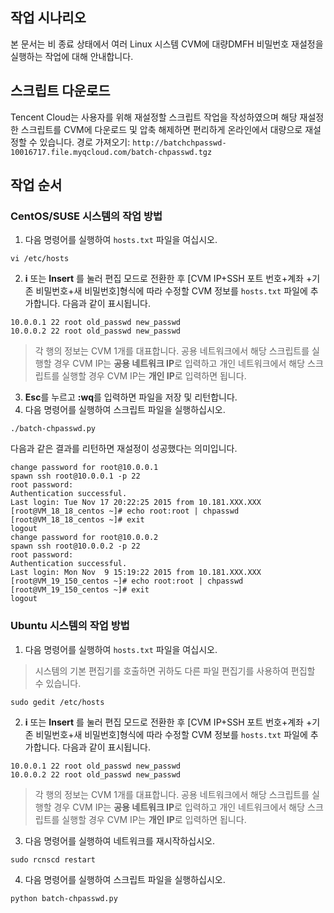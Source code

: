 ## 작업 시나리오

본 문서는 비 종료 상태에서 여러 Linux 시스템 CVM에 대량DMFH 비밀번호 재설정을 실행하는 작업에 대해 안내합니다.

## 스크립트 다운로드
Tencent Cloud는 사용자를 위해 재설정할 스크립트 작업을 작성하였으며 해당 재설정한 스크립트를 CVM에 다운로드 및 압축 해제하면 편리하게 온라인에서 대량으로 재설정할 수 있습니다.
경로 가져오기: `http://batchchpasswd-10016717.file.myqcloud.com/batch-chpasswd.tgz`

## 작업 순서

### CentOS/SUSE 시스템의 작업 방법

1. 다음 명령어를 실행하여 `hosts.txt` 파일을 여십시오.
```
vi /etc/hosts
```
2. **i** 또는 **Insert** 를 눌러 편집 모드로 전환한 후 [CVM IP+SSH 포트 번호+계좌 +기존 비밀번호+새 비밀번호]형식에 따라 수정할 CVM 정보를 `hosts.txt` 파일에 추가합니다. 다음과 같이 표시됩니다.
```
10.0.0.1 22 root old_passwd new_passwd 
10.0.0.2 22 root old_passwd new_passwd
```
> 각 행의 정보는 CVM 1개를 대표합니다. 공용 네트워크에서 해당 스크립트를 실행할 경우 CVM IP는 **공용 네트워크 IP**로 입력하고 개인 네트워크에서 해당 스크립트를 실행할 경우 CVM IP는 **개인 IP**로 입력하면 됩니다.
>
3. **Esc**를 누르고 **:wq**를 입력하면 파일을 저장 및 리턴합니다.
4. 다음 명령어를 실행하여 스크립트 파일을 실행하십시오.
```
./batch-chpasswd.py
```
다음과 같은 결과를 리턴하면 재설정이 성공했다는 의미입니다.
```
change password for root@10.0.0.1
spawn ssh root@10.0.0.1 -p 22
root password: 
Authentication successful.
Last login: Tue Nov 17 20:22:25 2015 from 10.181.XXX.XXX
[root@VM_18_18_centos ~]# echo root:root | chpasswd
[root@VM_18_18_centos ~]# exit
logout
change password for root@10.0.0.2
spawn ssh root@10.0.0.2 -p 22
root password: 
Authentication successful.
Last login: Mon Nov  9 15:19:22 2015 from 10.181.XXX.XXX
[root@VM_19_150_centos ~]# echo root:root | chpasswd
[root@VM_19_150_centos ~]# exit
logout
```

### Ubuntu 시스템의 작업 방법

1. 다음 명령어를 실행하여 `hosts.txt` 파일을 여십시오.
> 시스템의 기본 편집기를 호출하면 귀하도 다른 파일 편집기를 사용하여 편집할 수 있습니다.
>
```
sudo gedit /etc/hosts
```
2. **i** 또는 **Insert** 를 눌러 편집 모드로 전환한 후 [CVM IP+SSH 포트 번호+계좌 +기존 비밀번호+새 비밀번호]형식에 따라 수정할 CVM 정보를 `hosts.txt` 파일에 추가합니다. 다음과 같이 표시됩니다.
```
10.0.0.1 22 root old_passwd new_passwd 
10.0.0.2 22 root old_passwd new_passwd
```
> 각 행의 정보는 CVM 1개를 대표합니다. 공용 네트워크에서 해당 스크립트를 실행할 경우 CVM IP는 **공용 네트워크 IP**로 입력하고 개인 네트워크에서 해당 스크립트를 실행할 경우 CVM IP는 **개인 IP**로 입력하면 됩니다.
>
3. 다음 명령어를 실행하여 네트워크를 재시작하십시오.
```
sudo rcnscd restart
```
4. 다음 명령어를 실행하여 스크립트 파일을 실행하십시오.
```
python batch-chpasswd.py
```
